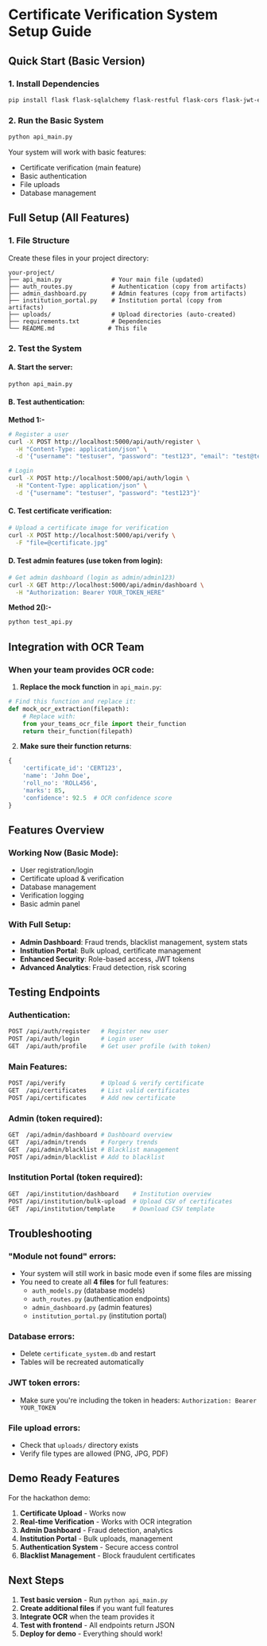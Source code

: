 # Certificate Verification System Setup Guide

## Quick Start (Basic Version)

### 1. Install Dependencies
```bash
pip install flask flask-sqlalchemy flask-restful flask-cors flask-jwt-extended pandas openpyxl xlrd werkzeug requests
```

### 2. Run the Basic System
```bash
python api_main.py
```

Your system will work with basic features:
- Certificate verification (main feature)
- Basic authentication 
- File uploads
- Database management

## Full Setup (All Features)

### 1. File Structure
Create these files in your project directory:
```
your-project/
├── api_main.py              # Your main file (updated)
├── auth_routes.py           # Authentication (copy from artifacts)
├── admin_dashboard.py       # Admin features (copy from artifacts) 
├── institution_portal.py    # Institution portal (copy from artifacts)
├── uploads/                 # Upload directories (auto-created)
├── requirements.txt         # Dependencies
└── README.md               # This file
```

### 2. Test the System

#### A. Start the server:
```bash
python api_main.py
```

#### B. Test authentication:

**Method 1:-**
```bash
# Register a user
curl -X POST http://localhost:5000/api/auth/register \
  -H "Content-Type: application/json" \
  -d '{"username": "testuser", "password": "test123", "email": "test@test.com"}'

# Login
curl -X POST http://localhost:5000/api/auth/login \
  -H "Content-Type: application/json" \
  -d '{"username": "testuser", "password": "test123"}'
```

#### C. Test certificate verification:
```bash
# Upload a certificate image for verification
curl -X POST http://localhost:5000/api/verify \
  -F "file=@certificate.jpg"
```

#### D. Test admin features (use token from login):
```bash
# Get admin dashboard (login as admin/admin123)
curl -X GET http://localhost:5000/api/admin/dashboard \
  -H "Authorization: Bearer YOUR_TOKEN_HERE"
```

**Method 2():-**
```bash
python test_api.py
```

## Integration with OCR Team

### When your team provides OCR code:

1. **Replace the mock function** in `api_main.py`:
```python
# Find this function and replace it:
def mock_ocr_extraction(filepath):
    # Replace with:
    from your_teams_ocr_file import their_function
    return their_function(filepath)
```

2. **Make sure their function returns**:
```python
{
    'certificate_id': 'CERT123',
    'name': 'John Doe', 
    'roll_no': 'ROLL456',
    'marks': 85,
    'confidence': 92.5  # OCR confidence score
}
```

## Features Overview

### Working Now (Basic Mode):
- User registration/login
- Certificate upload & verification  
- Database management
- Verification logging
- Basic admin panel

### With Full Setup:
- **Admin Dashboard**: Fraud trends, blacklist management, system stats
- **Institution Portal**: Bulk upload, certificate management
- **Enhanced Security**: Role-based access, JWT tokens
- **Advanced Analytics**: Fraud detection, risk scoring

## Testing Endpoints

### Authentication:
```bash
POST /api/auth/register   # Register new user
POST /api/auth/login      # Login user  
GET  /api/auth/profile    # Get user profile (with token)
```

### Main Features:
```bash
POST /api/verify          # Upload & verify certificate
GET  /api/certificates    # List valid certificates
POST /api/certificates    # Add new certificate
```

### Admin (token required):
```bash
GET  /api/admin/dashboard # Dashboard overview
GET  /api/admin/trends    # Forgery trends  
GET  /api/admin/blacklist # Blacklist management
POST /api/admin/blacklist # Add to blacklist
```

### Institution Portal (token required):
```bash
GET  /api/institution/dashboard    # Institution overview
POST /api/institution/bulk-upload  # Upload CSV of certificates
GET  /api/institution/template     # Download CSV template
```

## Troubleshooting

### "Module not found" errors:
- Your system will still work in basic mode even if some files are missing
- You need to create all **4 files** for full features:
  - `auth_models.py` (database models)
  - `auth_routes.py` (authentication endpoints)  
  - `admin_dashboard.py` (admin features)
  - `institution_portal.py` (institution portal)

### Database errors:
- Delete `certificate_system.db` and restart
- Tables will be recreated automatically

### JWT token errors:
- Make sure you're including the token in headers:
  `Authorization: Bearer YOUR_TOKEN`

### File upload errors:
- Check that `uploads/` directory exists
- Verify file types are allowed (PNG, JPG, PDF)

## Demo Ready Features

For the hackathon demo:

1. **Certificate Upload** - Works now
2. **Real-time Verification** - Works with OCR integration  
3. **Admin Dashboard** - Fraud detection, analytics
4. **Institution Portal** - Bulk uploads, management
5. **Authentication System** - Secure access control
6. **Blacklist Management** - Block fraudulent certificates

## Next Steps

1. **Test basic version** - Run `python api_main.py`
2. **Create additional files** if you want full features  
3. **Integrate OCR** when the team provides it
4. **Test with frontend** - All endpoints return JSON
5. **Deploy for demo** - Everything should work!
